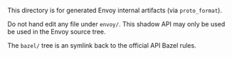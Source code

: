 This directory is for generated Envoy internal artifacts (via `proto_format`).

Do not hand edit any file under `envoy/`. This shadow API may only be used be
used in the Envoy source tree.

The `bazel/` tree is an symlink back to the official API Bazel rules.
